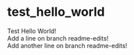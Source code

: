 # test_hello_world
Test Hello World!<br>
Add a line on branch readme-edits!<br>
Add another line on branch readme-edits!<br>
